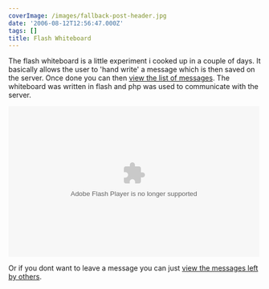 ```yaml
---
coverImage: /images/fallback-post-header.jpg
date: '2006-08-12T12:56:47.000Z'
tags: []
title: Flash Whiteboard
---
```


The flash whiteboard is a little experiment i cooked up in a couple of days. It basically allows the user to 'hand write' a message which is then saved on the server. Once done you can then [view the list of messages](https://www.mikecann.co.uk/?page_id=131). The whiteboard was written in flash and php was used to communicate with the server.

<!-- more -->

<embed width="500" height="300" type="application/x-shockwave-flash" pluginspage="https://www.macromedia.com/go/getflashplayer" src="/wp-content/uploads/Flash/client1.swf" play="true" loop="true" menu="true"></embed>

Or if you dont want to leave a message you can just [view the messages left by others](https://www.mikecann.co.uk/?page_id=131).
